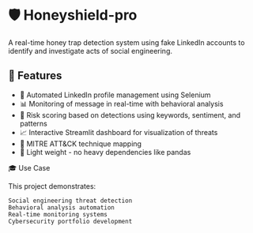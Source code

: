 # 🛡️ Honeyshield-pro

A real-time honey trap detection system using fake LinkedIn accounts to identify and investigate acts of social engineering.  

## 🎯 Features  

- 🤖 Automated LinkedIn profile management using Selenium  
- 📊 Monitoring of message in real-time with behavioral analysis 
- 🚨 Risk scoring based on detections using keywords, sentiment, and patterns
- 📈 Interactive Streamlit dashboard for visualization of threats 
- 🔗 MITRE ATT&CK technique mapping 
- 🎪 Light weight - no heavy dependencies like pandas  

🎓 Use Case

This project demonstrates:

    Social engineering threat detection
    Behavioral analysis automation
    Real-time monitoring systems
    Cybersecurity portfolio development

